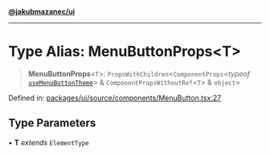 [**@jakubmazanec/ui**](../README.md)

---

# Type Alias: MenuButtonProps\<T\>

> **MenuButtonProps**\<`T`\>: `PropsWithChildren`\<`ComponentProps`\<_typeof_
> [`useMenuButtonTheme`](../functions/useMenuButtonTheme.md)\> & `ComponentPropsWithoutRef`\<`T`\> &
> `object`\>

Defined in:
[packages/ui/source/components/MenuButton.tsx:27](https://github.com/jakubmazanec/tools/blob/adfe44f908094c1d1cdf19837842b33066bbd9d7/packages/ui/source/components/MenuButton.tsx#L27)

## Type Parameters

• **T** _extends_ `ElementType`
